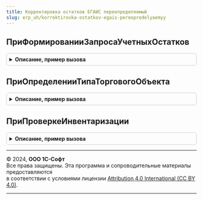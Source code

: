 ```yaml
---
title: Корректировка остатков ЕГАИС переопределяемый
slug: erp_uh/korrektirovka-ostatkov-egais-pereopredelyaemyy
---
```



## ПриФормированииЗапросаУчетныхОстатков
<details style="margin: 1em 0; padding: 0.5em; border: 1px solid #ccc; border-radius: 6px;">

<summary style="font-weight: bold; cursor: pointer;">Описание, пример вызова</summary>

```bsl

// Формирует текст запроса на получение учетных остатков алкогольной продукции.
//   Ожидаемые действия:
//   * Создание временной таблицы "Остатки" с колонками
//     ** Номенклатура   - ОпределяемыйТип.Номенклатура
//     ** Характеристика - ОпределяемыйТип.ХарактеристикаНоменклатуры
//     ** Серия          - ОпределяемыйТип.СерияНоменклатуры
//     ** Остаток        - Число
//     ** ОбъемДАЛ       - Число (объем ДАЛ единицы хранения номенклатуры, используется для неупакованной продукции для пересчета)
//   * Установка необходимых параметров запроса (например получение склада из организации ЕГАИС)
//
// Параметры:
//   Запрос            - Запрос - создаваемый запрос,
//   ОрганизацияЕГАИС  - СправочникСсылка.КлассификаторОрганизацийЕГАИС - ссылка сопоставленную собственной организации организацию ЕГАИС,
//   ТолькоМаркируемая - Булево - переключатель маркируемая/вся алкогольная продукция
//
Процедура ПриФормированииЗапросаУчетныхОстатков(Запрос, ОрганизацияЕГАИС, ТолькоМаркируемая) Экспорт
```

Пример вызова
```bsl
КорректировкаОстатковЕГАИСПереопределяемый.ПриФормированииЗапросаУчетныхОстатков(Запрос, ОрганизацияЕГАИС, ТолькоМаркируемая) 
```
</details>

## ПриОпределенииТипаТорговогоОбъекта
<details style="margin: 1em 0; padding: 0.5em; border: 1px solid #ccc; border-radius: 6px;">

<summary style="font-weight: bold; cursor: pointer;">Описание, пример вызова</summary>

```bsl

// В процедуре необходимо определить значения переменных ЭтоСклад и ЭтоТорговыйЗал в зависимости от типа торгового объекта.
//
// Параметры:
//  ОрганизацияЕГАИС - ОпределяемыйТип.ТорговыйОбъектЕГАИС - ссылка на собственный торговый объект,
//  ЭтоСклад - Булево - признак того, что торговый объект является складским помещением. Выходной параметр,
//  ЭтоТорговыйЗал - Булево - признак того, что торговый объект является торговым залом. Выходной параметр.
//
Процедура ПриОпределенииТипаТорговогоОбъекта(ОрганизацияЕГАИС, ЭтоСклад, ЭтоТорговыйЗал) Экспорт
```

Пример вызова
```bsl
КорректировкаОстатковЕГАИСПереопределяемый.ПриОпределенииТипаТорговогоОбъекта(ОрганизацияЕГАИС, ЭтоСклад, ЭтоТорговыйЗал) 
```
</details>

## ПриПроверкеИнвентаризации
<details style="margin: 1em 0; padding: 0.5em; border: 1px solid #ccc; border-radius: 6px;">

<summary style="font-weight: bold; cursor: pointer;">Описание, пример вызова</summary>

```bsl

// Проверяет состояние инвентаризации по складу.
//   Можно вывести текущее состояние (проводится/не проводится) и рекомендации (провести инвентаризацию),
//   активировать доступность отчетов по расхождениям
//
// Параметры:
//   Организация - ОпределяемыйТип.ОрганизацияКонтрагентЕГАИС - ссылка на собственную организацию,
//   ТорговыйОбъект - ОпределяемыйТип.ТорговыйОбъектЕГАИС - ссылка на собственный торговый объект,
//   ТекстПроверкиСклад - Строка, ФорматированнаяСтрока - результат проверки инвентаризации на складе. Выходной параметр,
//   ТекстПроверкиТорговыйЗал - Строка, ФорматированнаяСтрока - результат проверки инвентаризации в торговом зале. Выходной параметр,
//   ОтчетПоРасхождениямСклад - Булево - флаг доступности формирования отчета по излишкам/недостачам (на складе). Выходной параметр,
//   ОтчетПоРасхождениямТорговыйЗал - Булево - флаг доступности ссылка на формирование отчета по излишкам/недостачам (в торговом зале). Выходной параметр.
//
Процедура ПриПроверкеИнвентаризации(Организация, ТорговыйОбъект, ТекстПроверкиСклад, ТекстПроверкиТорговыйЗал, ОтчетПоРасхождениямСклад, ОтчетПоРасхождениямТорговыйЗал) Экспорт
```

Пример вызова
```bsl
КорректировкаОстатковЕГАИСПереопределяемый.ПриПроверкеИнвентаризации(Организация, ТорговыйОбъект, ТекстПроверкиСклад, ТекстПроверкиТорговыйЗал, ОтчетПоРасхождениямСклад, ОтчетПоРасхождениямТорговыйЗал) 
```
</details>

---

© 2024, **ООО 1С-Софт**  
Все права защищены. Эта программа и сопроводительные материалы предоставляются  
в соответствии с условиями лицензии [Attribution 4.0 International (CC BY 4.0)](https://creativecommons.org/licenses/by/4.0/legalcode).

---
